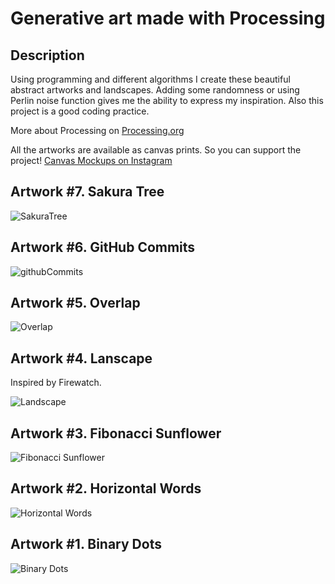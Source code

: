 # Generative art made with Processing

## Description
Using programming and different algorithms I create these beautiful abstract artworks and landscapes. Adding some randomness or using Perlin noise function gives me the ability to express my inspiration. Also this project is a good coding practice.

More about Processing on [Processing.org](https://processing.org/)

All the artworks are available as canvas prints. So you can support the project!
[Canvas Mockups on Instagram](https://www.instagram.com/nail.shaikhinurov/)

## Artwork #7. Sakura Tree

![](7.%20SakuraTree/SakuraTree/images/SakuraTree.jpg "SakuraTree")

## Artwork #6. GitHub Commits

![](6.%20GithubCommits/githubCommits/images/githubCommits.jpg "githubCommits")

## Artwork #5. Overlap

![](5.%20Overlap/Overlap/images/Overlap.jpg "Overlap")

## Artwork #4. Lanscape

Inspired by Firewatch.

![](4.%20Landscape/Landscape/images/Landscape.jpg "Landscape")

## Artwork #3. Fibonacci Sunflower

![](3.%20FibonacciSunflower/Fibonacci_Sunflower/images/FibonacciSunflower.jpg "Fibonacci Sunflower")

## Artwork #2. Horizontal Words

![](2.%20HorizontalWords/HorizontalWords/images/HorizontalWords.jpg "Horizontal Words")

## Artwork #1. Binary Dots

![](1.%20BinaryDots/BinaryDots/images/BinaryDots.jpg "Binary Dots")

